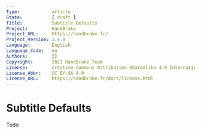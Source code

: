 ```yaml
---
Type:            article
State:           [ draft ]
Title:           Subtitle Defaults
Project:         HandBrake
Project_URL:     https://handbrake.fr/
Project_Version: 1.4.0
Language:        English
Language_Code:   en
Authors:         []
Copyright:       2021 HandBrake Team
License:         Creative Commons Attribution-ShareAlike 4.0 International
License_Abbr:    CC BY-SA 4.0
License_URL:     https://handbrake.fr/docs/license.html
---
```


Subtitle Defaults
=============================

Todo
